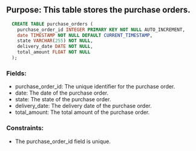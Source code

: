 ## Purpose: This table stores the purchase orders.

```SQL
  CREATE TABLE purchase_orders (
    purchase_order_id INTEGER PRIMARY KEY NOT NULL AUTO_INCREMENT,
    date TIMESTAMP NOT NULL DEFAULT CURRENT_TIMESTAMP,
    state VARCHAR(255) NOT NULL,
    delivery_date DATE NOT NULL,
    total_amount FLOAT NOT NULL
  );
```

### Fields:

* purchase_order_id: The unique identifier for the purchase order.
* date: The date of the purchase order.
* state: The state of the purchase order.
* delivery_date: The delivery date of the purchase order.
* total_amount: The total amount of the purchase order.

### Constraints:

* The purchase_order_id field is unique.

